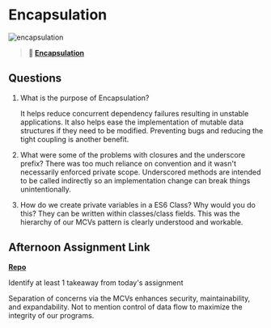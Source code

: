 # Encapsulation

![encapsulation](https://bcw.blob.core.windows.net/public/img/journals/5838157482080222)

> **📖 [Encapsulation](https://codeworksacademy.com/fs-student-guide/resources/wk3/02-Encapsulation)**

## Questions

1. What is the purpose of Encapsulation?

    It helps reduce concurrent dependency failures resulting in unstable applications. 
    It also helps ease the implementation of mutable data structures if they need to be modified.
    Preventing bugs and reducing the tight coupling is another benefit.

2. What were some of the problems with closures and the underscore prefix?
    There was too much reliance on convention and it wasn't necessarily enforced private scope.
    Underscored methods are intended to be called indirectly so an implementation change can break things unintentionally.

3. How do we create private variables in a ES6 Class? Why would you do this?
    They can be written within classes/class fields. This was the hierarchy of our MCVs pattern is clearly understood and workable. 

## Afternoon Assignment Link

**[Repo](https://github.com/ZacGamble/<ASSIGNMENT_REPO>)**

Identify at least 1 takeaway from today's assignment

Separation of concerns via the MCVs enhances security, maintainability, and expandability.
Not to mention control of data flow to maximize the integrity of our programs.
